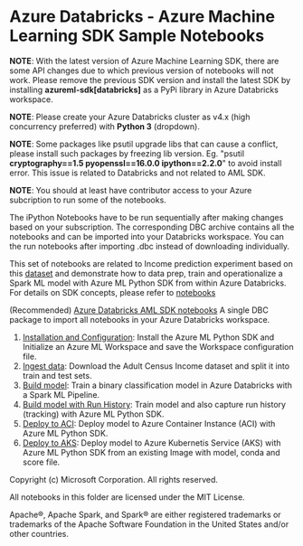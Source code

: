 # Azure Databricks - Azure Machine Learning SDK Sample Notebooks

**NOTE**: With the latest version of Azure Machine Learning SDK, there are some API changes due to which previous version of notebooks will not work.
Please remove the previous SDK version and install the latest SDK by installing **azureml-sdk[databricks]** as a PyPi library in Azure Databricks workspace. 

**NOTE**: Please create your Azure Databricks cluster as v4.x (high concurrency preferred) with **Python 3** (dropdown).

**NOTE**: Some packages like psutil upgrade libs that can cause a conflict, please install such packages by freezing lib version. Eg. "psutil **cryptography==1.5 pyopenssl==16.0.0 ipython==2.2.0**" to avoid install error. This issue is related to Databricks and not related to AML SDK.

**NOTE**: You should at least have contributor access to your Azure subcription to run some of the notebooks.

The iPython Notebooks have to be run sequentially after making changes based on your subscription. The corresponding DBC archive contains all the notebooks and can be imported into your Databricks workspace. You can the run notebooks after importing .dbc instead of downloading individually.  

This set of notebooks are related to Income prediction experiment based on this [dataset](https://archive.ics.uci.edu/ml/datasets/adult) and demonstrate how to data prep, train and operationalize a Spark ML model with Azure ML Python SDK from within Azure Databricks. For details on SDK concepts, please refer to [notebooks](https://github.com/Azure/MachineLearningNotebooks)

(Recommended) [Azure Databricks AML SDK notebooks](Databricks_AMLSDK_github.dbc) A single DBC package to import all notebooks in your Azure Databricks workspace.

01. [Installation and Configuration](01.Installation_and_Configuration.ipynb): Install the Azure ML Python SDK and Initialize an Azure ML Workspace and save the Workspace configuration file.
02. [Ingest data](02.Ingest_data.ipynb): Download the Adult Census Income dataset and split it into train and test sets.
03. [Build model](03a.Build_model.ipynb): Train a binary classification model in Azure Databricks with a Spark ML Pipeline.
04. [Build model with Run History](03b.Build_model_runHistory.ipynb): Train model and also capture run history (tracking) with Azure ML Python SDK.
05. [Deploy to ACI](04.Deploy_to_ACI.ipynb): Deploy model to Azure Container Instance (ACI) with Azure ML Python SDK.
06. [Deploy to AKS](04.Deploy_to_AKS_existingImage.ipynb): Deploy model to Azure Kubernetis Service (AKS) with Azure ML Python SDK from an existing Image with model, conda and score file.

Copyright (c) Microsoft Corporation. All rights reserved.

All notebooks in this folder are licensed under the MIT License. 

Apache®, Apache Spark, and Spark® are either registered trademarks or trademarks of the Apache Software Foundation in the United States and/or other countries.
